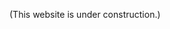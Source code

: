 <!-- I am a PhD scholar at Indian Institute of Technology Madras working under the supervision of Prof. Pradeep Sarvepalli. -->

<!-- I currently work in the area of quantum error control codes. More specifically, my research focusses on reducing the communication cost for secret recovery in quatum secret sharing schemes using quantum codes. My areas of interest also include classical error control codes, information theory, distributed storage and signal processing. -->

<!-- You can find a list of my publications [here](https://scholar.google.com/citations?hl=en&user=A2XSWuUAAAAJ&view_op=list_works&sortby=pubdate). -->

(This website is under construction.)

<!-- ![Image](https://upload.wikimedia.org/wikipedia/commons/thumb/3/3c/Yin_and_Yang_symbol.svg/250px-Yin_and_Yang_symbol.svg.png) -->
